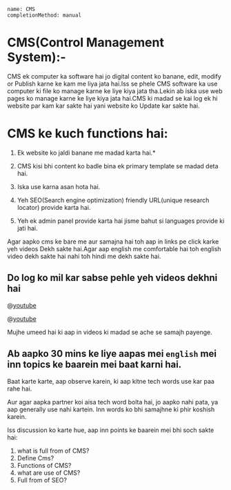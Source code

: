 ```ngMeta
name: CMS
completionMethod: manual
```

# CMS(Control Management System):-

CMS ek computer ka software hai jo digital content ko banane, edit, modify or Publish karne ke kam me liya jata hai.Iss se phele CMS software ka use computer ki file ko manage karne ke liye kiya jata tha.Lekin ab iska use web pages ko manage karne ke liye kiya jata hai.CMS ki madad se kai log ek hi website par kam kar sakte hai yani website ko Update kar sakte hai.

# CMS ke kuch functions hai:

1. Ek website ko jaldi banane me madad karta hai.*

2. CMS kisi bhi content ko badle bina ek primary template se madad deta hai.

3. Iska use karna asan hota hai.

4. Yeh SEO(Search engine optimization) friendly URL(unique research locator) provide karta hai.

5. Yeh ek admin panel provide karta hai jisme bahut si languages provide ki jati hai.

Agar aapko cms ke bare me aur samajna hai toh aap in links pe click karke yeh videos Dekh sakte hai.Agar aap english me comfortable hai toh english video dekh sakte hai nahi toh hindi me dekh sakte hai.

## Do log ko mil kar sabse pehle yeh videos dekhni hai

@[youtube](6vcBKwnl_Y0)

@[youtube](TEWOo-RAjBM)

Mujhe umeed hai ki aap in videos ki madad se ache se samajh payenge.


## Ab aapko 30 mins ke liye aapas mei `english` mei inn topics ke baarein mei baat karni hai.
Baat karte karte, aap observe karein, ki aap kitne tech words use kar paa rahe hai.

Aur agar aapka partner koi aisa tech word bolta hai, jo aapko nahi pata, ya aap generally use nahi kartein. Inn words ko bhi samajhne ki phir koshish karein.

Iss discussion ko karte hue, aap inn points ke baarein mei bhi soch sakte hai:

1. what is full from of CMS?
2. Define Cms?
3. Functions of CMS?
4. what are use of CMS?
5. Full from of SEO?
